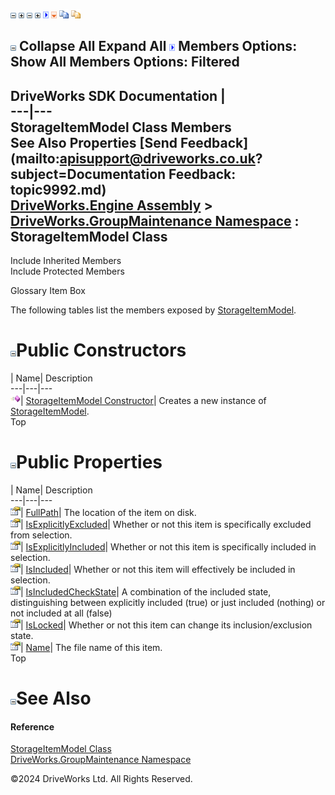 ![](dotnetimages/collapse.gif) ![](dotnetimages/expand.gif) ![](dotnetimages/collapse.gif) ![](dotnetimages/expand.gif) ![](dotnetimages/drpdown.gif) ![](dotnetimages/drpdown_orange.gif) ![](dotnetimages/copycode.gif) ![](dotnetimages/copycodeHighlight.gif)

![](dotnetimages/collapse.gif) Collapse All Expand All ![](dotnetimages/drpdown.gif) Members Options: Show All  Members Options: Filtered   
---  
DriveWorks SDK Documentation  |   
---|---  
StorageItemModel Class Members   
See Also Properties [Send Feedback](mailto:apisupport@driveworks.co.uk?subject=Documentation Feedback: topic9992.md)  
[DriveWorks.Engine Assembly](topic2156.md) > [DriveWorks.GroupMaintenance Namespace](topic9628.md) : StorageItemModel Class  
---  
  
Include Inherited Members    
Include Protected Members  


Glossary Item Box

The following tables list the members exposed by [StorageItemModel](topic9992.md).

# ![](dotnetimages/collapse.gif)Public Constructors

| Name| Description  
---|---|---  
![Public Constructor](dotnetimages/publicConstructor.gif)| [StorageItemModel Constructor](topic9998.md)| Creates a new instance of [StorageItemModel](topic9992.md).   
Top

# ![](dotnetimages/collapse.gif)Public Properties

| Name| Description  
---|---|---  
![Public Property](dotnetimages/publicProperty.gif)| [FullPath](topic9999.md)| The location of the item on disk.   
![Public Property](dotnetimages/publicProperty.gif)| [IsExplicitlyExcluded](topic10000.md)| Whether or not this item is specifically excluded from selection.   
![Public Property](dotnetimages/publicProperty.gif)| [IsExplicitlyIncluded](topic10001.md)| Whether or not this item is specifically included in selection.   
![Public Property](dotnetimages/publicProperty.gif)| [IsIncluded](topic10002.md)| Whether or not this item will effectively be included in selection.   
![Public Property](dotnetimages/publicProperty.gif)| [IsIncludedCheckState](topic10003.md)| A combination of the included state, distinguishing between explicitly included (true) or just included (nothing) or not included at all (false)   
![Public Property](dotnetimages/publicProperty.gif)| [IsLocked](topic10004.md)| Whether or not this item can change its inclusion/exclusion state.   
![Public Property](dotnetimages/publicProperty.gif)| [Name](topic10005.md)| The file name of this item.   
Top

# ![](dotnetimages/collapse.gif)See Also

#### Reference

[StorageItemModel Class](topic9992.md)   
[DriveWorks.GroupMaintenance Namespace](topic9628.md)

©2024 DriveWorks Ltd. All Rights Reserved.
